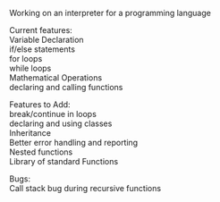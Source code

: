 Working on an interpreter for a programming language

Current features: <br>
    Variable Declaration  <br>
    if/else statements <br>
    for loops <br>
    while loops <br>
    Mathematical Operations <br>
    declaring and calling functions <br>

Features to Add: <br>
    break/continue in loops <br>
    declaring and using classes  <br>
    Inheritance <br>
    Better error handling and reporting <br>
    Nested functions <br>
    Library of standard Functions

Bugs: <br>
Call stack bug during recursive functions
